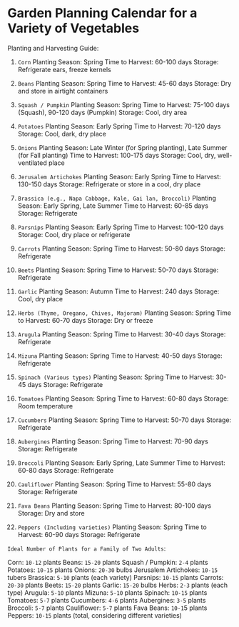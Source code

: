 # Garden Planning Calendar for a Variety of Vegetables

Planting and Harvesting Guide:

1. `Corn`
    Planting Season: Spring
    Time to Harvest: 60-100 days
    Storage: Refrigerate ears, freeze kernels
2. `Beans`
    Planting Season: Spring
    Time to Harvest: 45-60 days
    Storage: Dry and store in airtight containers

3. `Squash / Pumpkin`
    Planting Season: Spring
    Time to Harvest: 75-100 days (Squash), 90-120 days (Pumpkin)
    Storage: Cool, dry area

4. `Potatoes`
    Planting Season: Early Spring
    Time to Harvest: 70-120 days
    Storage: Cool, dark, dry place

5. `Onions`
    Planting Season: Late Winter (for Spring planting), Late Summer (for Fall planting)
    Time to Harvest: 100-175 days
    Storage: Cool, dry, well-ventilated place

6. `Jerusalem Artichokes`
    Planting Season: Early Spring
    Time to Harvest: 130-150 days
    Storage: Refrigerate or store in a cool, dry place

7. `Brassica (e.g., Napa Cabbage, Kale, Gai lan, Broccoli)`
    Planting Season: Early Spring, Late Summer
    Time to Harvest: 60-85 days
    Storage: Refrigerate

8. `Parsnips`
    Planting Season: Early Spring
    Time to Harvest: 100-120 days
    Storage: Cool, dry place or refrigerate

9. `Carrots`
    Planting Season: Spring
    Time to Harvest: 50-80 days
    Storage: Refrigerate

10. `Beets`
    Planting Season: Spring
    Time to Harvest: 50-70 days
    Storage: Refrigerate

11. `Garlic`
    Planting Season: Autumn
    Time to Harvest: 240 days
    Storage: Cool, dry place

12. `Herbs (Thyme, Oregano, Chives, Majoram)`
    Planting Season: Spring
    Time to Harvest: 60-70 days
    Storage: Dry or freeze

13. `Arugula`
    Planting Season: Spring
    Time to Harvest: 30-40 days
    Storage: Refrigerate

14. `Mizuna`
    Planting Season: Spring
    Time to Harvest: 40-50 days
    Storage: Refrigerate

15. `Spinach (Various types)`
    Planting Season: Spring
    Time to Harvest: 30-45 days
    Storage: Refrigerate

16. `Tomatoes`
    Planting Season: Spring
    Time to Harvest: 60-80 days
    Storage: Room temperature

17. `Cucumbers`
    Planting Season: Spring
    Time to Harvest: 50-70 days
    Storage: Refrigerate

18. `Aubergines`
    Planting Season: Spring
    Time to Harvest: 70-90 days
    Storage: Refrigerate

19. `Broccoli`
    Planting Season: Early Spring, Late Summer
    Time to Harvest: 60-80 days
    Storage: Refrigerate

20. `Cauliflower`
    Planting Season: Spring
    Time to Harvest: 55-80 days
    Storage: Refrigerate

21. `Fava Beans`
    Planting Season: Spring
    Time to Harvest: 80-100 days
    Storage: Dry and store

22. `Peppers (Including varieties)`
    Planting Season: Spring
    Time to Harvest: 60-90 days
    Storage: Refrigerate

`Ideal Number of Plants for a Family of Two Adults`:

Corn: `10-12` plants
Beans: `15-20` plants
Squash / Pumpkin: `2-4` plants
Potatoes: `10-15` plants
Onions: `20-30` bulbs
Jerusalem Artichokes: `10-15` tubers
Brassica: `5-10` plants (each variety)
Parsnips: `10-15` plants
Carrots: `20-30` plants
Beets: `15-20` plants
Garlic: `15-20` bulbs
Herbs: `2-3` plants (each type)
Arugula: `5-10` plants
Mizuna: `5-10` plants
Spinach: `10-15` plants
Tomatoes: `5-7` plants
Cucumbers: `4-6` plants
Aubergines: `3-5` plants
Broccoli: `5-7` plants
Cauliflower: `5-7` plants
Fava Beans: `10-1`5 plants
Peppers: `10-15` plants (total, considering different varieties)
